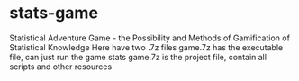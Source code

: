 # stats-game
Statistical Adventure Game - the Possibility and Methods of Gamification of Statistical Knowledge
Here have two .7z files
game.7z has the executable file, can just run the game
stats game.7z is the project file, contain all scripts and other resources
